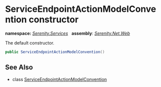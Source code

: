 # ServiceEndpointActionModelConvention constructor
**namespace:** *[Serenity.Services](../../README.md#serenity.services-namespace)*   **assembly**: *[Serenity.Net.Web](../../README.md)*

The default constructor.

```csharp
public ServiceEndpointActionModelConvention()
```

## See Also

* class [ServiceEndpointActionModelConvention](../ServiceEndpointActionModelConvention.md)